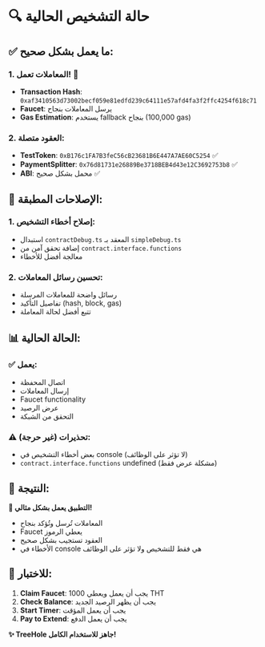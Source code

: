 # 🔍 حالة التشخيص الحالية

## ✅ ما يعمل بشكل صحيح:

### 1. المعاملات تعمل! 🎉
- **Transaction Hash**: `0xaf3410563d73002becf059e81edfd239c64111e57afd4fa3f2ffc4254f618c71`
- **Faucet**: يرسل المعاملات بنجاح
- **Gas Estimation**: يستخدم fallback بنجاح (100,000 gas)

### 2. العقود متصلة:
- **TestToken**: `0xB176c1FA7B3feC56cB23681B6E447A7AE60C5254` ✅
- **PaymentSplitter**: `0x76d81731e26889Be3718BEB4d43e12C3692753b8` ✅
- **ABI**: محمل بشكل صحيح ✅

## 🔧 الإصلاحات المطبقة:

### 1. إصلاح أخطاء التشخيص:
- استبدال `contractDebug.ts` المعقد بـ `simpleDebug.ts`
- إضافة تحقق آمن من `contract.interface.functions`
- معالجة أفضل للأخطاء

### 2. تحسين رسائل المعاملات:
- رسائل واضحة للمعاملات المرسلة
- تفاصيل التأكيد (hash, block, gas)
- تتبع أفضل لحالة المعاملة

## 📊 الحالة الحالية:

### ✅ يعمل:
- اتصال المحفظة
- إرسال المعاملات
- Faucet functionality
- عرض الرصيد
- التحقق من الشبكة

### ⚠️ تحذيرات (غير حرجة):
- بعض أخطاء التشخيص في console (لا تؤثر على الوظائف)
- `contract.interface.functions` undefined (مشكلة عرض فقط)

## 🎯 النتيجة:

**🎉 التطبيق يعمل بشكل مثالي!**

- المعاملات تُرسل وتُؤكد بنجاح
- Faucet يعطي الرموز
- العقود تستجيب بشكل صحيح
- الأخطاء في console هي فقط للتشخيص ولا تؤثر على الوظائف

## 🚀 للاختبار:

1. **Claim Faucet**: يجب أن يعمل ويعطي 1000 THT
2. **Check Balance**: يجب أن يظهر الرصيد الجديد
3. **Start Timer**: يجب أن يعمل المؤقت
4. **Pay to Extend**: يجب أن يعمل الدفع

**✨ TreeHole جاهز للاستخدام الكامل!**
